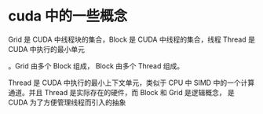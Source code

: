 # cuda 中的一些概念

Grid 是 CUDA 中线程块的集合，Block 是 CUDA 中线程的集合，线程 Thread 是 CUDA 中执行的最小单元

。Grid 由多个 Block 组成， Block 由多个 Thread 组成。



Thread 是 CUDA 中执行的最小上下文单元，类似于 CPU 中 SIMD 中的一个计算通道。并且 Thread 是实际存在的硬件，而 Block 和 Grid 是逻辑概念， 是 CUDA 为了方便管理线程而引入的抽象
